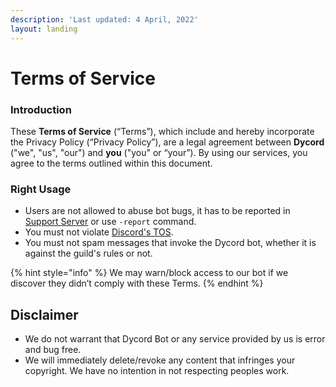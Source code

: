 ```yaml
---
description: 'Last updated: 4 April, 2022'
layout: landing
---
```


# Terms of Service

### Introduction

These **Terms of Service** (“Terms”), which include and hereby incorporate the Privacy Policy (“Privacy Policy”), are a legal agreement between **Dycord** ("we", "us", "our") and **you** ("you" or “your”). By using our services, you agree to the terms outlined within this document.

### Right Usage

* Users are not allowed to abuse bot bugs, it has to be reported in [Support Server](https://discord.gg/wM7RVuSbvs) or use `-report` command.
* You must not violate [Discord's TOS](https://discord.com/terms).
* You must not spam messages that invoke the Dycord bot, whether it is against the guild's rules or not.

{% hint style="info" %}
We may warn/block access to our bot if we discover they didn’t comply with these Terms.
{% endhint %}

## Disclaimer

* We do not warrant that Dycord Bot or any service provided by us is error and bug free.
* We will immediately delete/revoke any content that infringes your copyright. We have no intention in not respecting peoples work.
